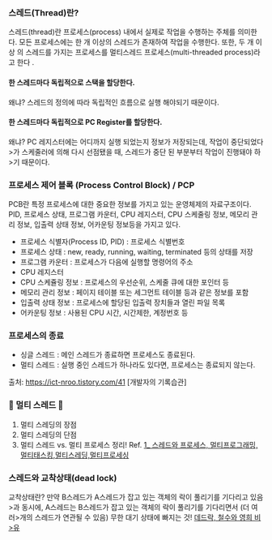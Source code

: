 ### 스레드(Thread)란?
스레드(thread)란 프로세스(process) 내에서 실제로 작업을 수행하는 주체를 의미한다. 모든 프로세스에는 한 개 이상의 스레드가 존재하여 작업을 수행한다. 또한, 두 개 이상
의 스레드를 가지는 프로세스를 멀티스레드 프로세스(multi-threaded process)라고 한다
.

#### 한 스레드마다 독립적으로 스택을 할당한다.
왜냐? 스레드의 정의에 따라 독립적인 흐름으로 실행 해야되기 때문이다.
#### 한 스레드마다 독립적으로 PC Register를 할당한다.
왜냐? PC 레지스터에는 어디까지 실행 되었는지 정보가 저장되는데, 작업이 중단되었다>가 스케줄러에 의해 다시 선점됐을 때, 스레드가 중단 된 부분부터 작업이 진행돼야 하>기 때문이다.

### 프로세스 제어 블록 (Process Control Block) / PCP
PCB란 특정 프로세스에 대한 중요한 정보를 가지고 있는 운영체제의 자료구조이다. </br>
PID, 프로세스 상태, 프로그램 카운터, CPU 레지스터, CPU 스케줄링 정보, 메모리 관리 정보, 입출력 상태 정보, 어카운팅 정보등을 가지고 있다. </br>
- 프로세스 식별자(Process ID, PID) : 프로세스 식별번호
- 프로세스 상태 : new, ready, running, waiting, terminated 등의 상태를 저장
- 프로그램 카운터 : 프로세스가 다음에 실행할 명령어의 주소
- CPU 레지스터
- CPU 스케쥴링 정보 : 프로세스의 우선순위, 스케줄 큐에 대한 포인터 등
- 메모리 관리 정보 : 페이지 테이블 또는 세그먼트 테이블 등과 같은 정보를 포함
- 입출력 상태 정보 : 프로세스에 할당된 입출력 장치들과 열린 파일 목록
- 어카운팅 정보 : 사용된 CPU 시간, 시간제한, 계정번호 등

### 프로세스의 종료
- 싱글 스레드 : 메인 스레드가 종료하면 프로세스도 종료된다.
- 멀티 스레드 : 실행 중인 스레드가 하나라도 있다면, 프로세스는 종료되지 않는다.

출처: https://ict-nroo.tistory.com/41 [개발자의 기록습관]
### 🌟 멀티 스레드 🌟
1. 멀티 스레딩의 장점
2. 멀티 스레딩의 단점
3. 멀티 스레드 vs. 멀티 프로세스 정리!
Ref. [1_ 스레드와 프로세스, 멀티프로그래밍,멀티태스킹,멀티스레딩,멀티프로세싱](https://doorbw.tistory.com/26)

### 스레드와 교착상태(dead lock)
교착상태란? 만약 B스레드가 A스레드가 잡고 있는 객체의 락이 풀리기를 기다리고 있음>과 동시에, A스레드는 B스레드가 잡고 있는 객체의 락이 풀리기를 기다리면서 (더 여러>개의 스레드가 연관될 수 있음) 무한 대기 상태에 빠지는 것! [데드락, 철수와 영희 비>유](https://webie.tistory.com/99)

